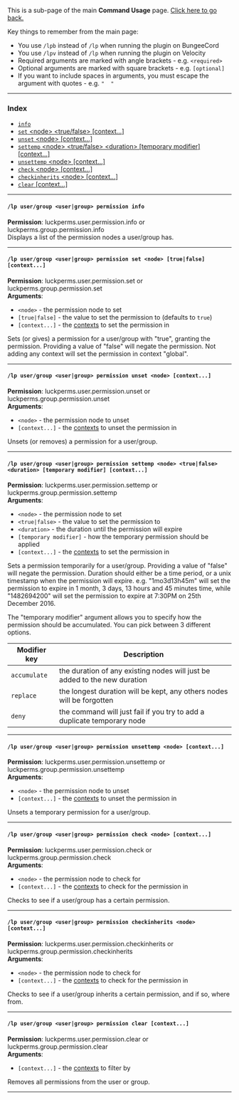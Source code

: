 This is a sub-page of the main **Command Usage** page. [Click here to go back.](Command-Usage)

Key things to remember from the main page:

* You use `/lpb` instead of `/lp` when running the plugin on BungeeCord
* You use `/lpv` instead of `/lp` when running the plugin on Velocity
* Required arguments are marked with angle brackets - e.g. `<required>`
* Optional arguments are marked with square brackets - e.g. `[optional]`
* If you want to include spaces in arguments, you must escape the argument with quotes - e.g. `"  "`

___

### Index
*  [`info`](#lp-usergroup-usergroup-permission-info)
*  [`set` \<node\> \<true/false\> [context...]](#lp-usergroup-usergroup-permission-set-node-truefalse-context)
*  [`unset` \<node\> [context...]](#lp-usergroup-usergroup-permission-unset-node-context)
*  [`settemp` \<node\> \<true/false\> \<duration\> [temporary modifier] [context...]](#lp-usergroup-usergroup-permission-settemp-node-truefalse-duration-temporary-modifier-context)
*  [`unsettemp` \<node\> [context...]](#lp-usergroup-usergroup-permission-unsettemp-node-context)
*  [`check` \<node\> [context...]](#lp-usergroup-usergroup-permission-check-node-context)
*  [`checkinherits` \<node\> [context...]](#lp-usergroup-usergroup-permission-checkinherits-node-context)
*  [`clear` [context...]](#lp-usergroup-usergroup-permission-clear-context)

___
#### `/lp user/group <user|group> permission info`  
**Permission**: luckperms.user.permission.info or luckperms.group.permission.info  
Displays a list of the permission nodes a user/group has.

___
#### `/lp user/group <user|group> permission set <node> [true|false] [context...]`  
**Permission**: luckperms.user.permission.set or luckperms.group.permission.set  
**Arguments**:  
* `<node>` - the permission node to set
* `[true|false]` - the value to set the permission to (defaults to `true`)
* `[context...]` - the [contexts](Context) to set the permission in

Sets (or gives) a permission for a user/group with "true", granting the permission. Providing a value of "false" will negate the permission. Not adding any context will set the permission in context "global".

___
#### `/lp user/group <user|group> permission unset <node> [context...]`  
**Permission**: luckperms.user.permission.unset or luckperms.group.permission.unset  
**Arguments**:  
* `<node>` - the permission node to unset
* `[context...]` - the [contexts](Context) to unset the permission in

Unsets (or removes) a permission for a user/group.

___
#### `/lp user/group <user|group> permission settemp <node> <true|false> <duration> [temporary modifier] [context...]`  
**Permission**: luckperms.user.permission.settemp or luckperms.group.permission.settemp  
**Arguments**:  
* `<node>` - the permission node to set
* `<true|false>` - the value to set the permission to
* `<duration>` - the duration until the permission will expire
* `[temporary modifier]` - how the temporary permission should be applied
* `[context...]` - the [contexts](Context) to set the permission in

Sets a permission temporarily for a user/group. Providing a value of "false" will negate the permission. Duration should either be a time period, or a unix timestamp when the permission will expire. e.g. "1mo3d13h45m" will set the permission to expire in 1 month, 3 days, 13 hours and 45 minutes time, while "1482694200" will set the permission to expire at 7:30PM on 25th December 2016.

The "temporary modifier" argument allows you to specify how the permission should be accumulated. You can pick between 3 different options.

| Modifier key | Description                                                               |
|--------------|---------------------------------------------------------------------------|
| `accumulate` | the duration of any existing nodes will just be added to the new duration |
| `replace`    | the longest duration will be kept, any others nodes will be forgotten     |
| `deny`       | the command will just fail if you try to add a duplicate temporary node   |

___
#### `/lp user/group <user|group> permission unsettemp <node> [context...]`  
**Permission**: luckperms.user.permission.unsettemp or luckperms.group.permission.unsettemp  
**Arguments**:  
* `<node>` - the permission node to unset
* `[context...]` - the [contexts](Context) to unset the permission in

Unsets a temporary permission for a user/group.

___
#### `/lp user/group <user|group> permission check <node> [context...]`  
**Permission**: luckperms.user.permission.check or luckperms.group.permission.check  
**Arguments**:  
* `<node>` - the permission node to check for
* `[context...]` - the [contexts](Context) to check for the permission in

Checks to see if a user/group has a certain permission.

___
#### `/lp user/group <user|group> permission checkinherits <node> [context...]`  
**Permission**: luckperms.user.permission.checkinherits or luckperms.group.permission.checkinherits  
**Arguments**:  
* `<node>` - the permission node to check for
* `[context...]` - the [contexts](Context) to check for the permission in

Checks to see if a user/group inherits a certain permission, and if so, where from.

___
#### `/lp user/group <user|group> permission clear [context...]`  
**Permission**: luckperms.user.permission.clear or luckperms.group.permission.clear  
**Arguments**:  
* `[context...]` - the [contexts](Context) to filter by

Removes all permissions from the user or group.

___
